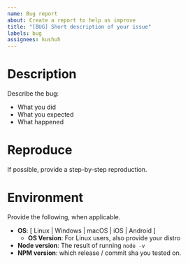 ```yaml
---
name: Bug report
about: Create a report to help us improve
title: "[BUG] Short description of your issue"
labels: bug
assignees: kushuh
---
```


# Description

Describe the bug:

- What you did
- What you expected
- What happened

# Reproduce

If possible, provide a step-by-step reproduction.

# Environment

Provide the following, when applicable.

- **OS**: [ Linux | Windows | macOS | iOS | Android ]
  - **OS Version**: For Linux users, also provide your distro
- **Node version**: The result of running `node -v`
- **NPM version**: which release / commit sha you tested on.
